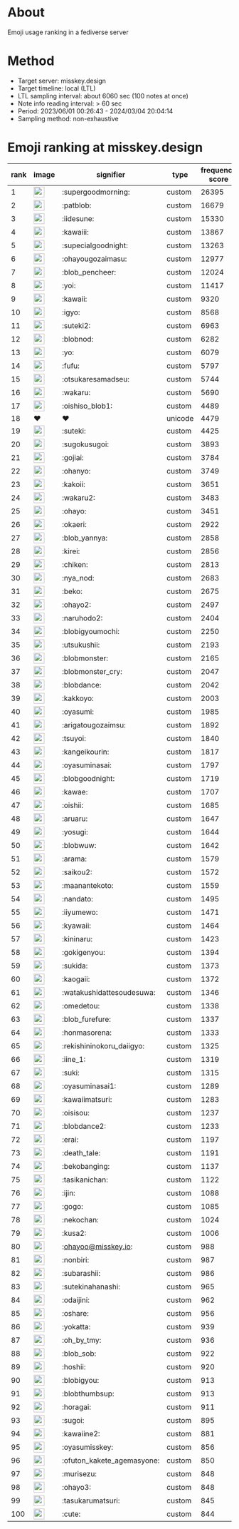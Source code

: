 # About
Emoji usage ranking in a fediverse server

# Method
- Target server: misskey.design
- Target timeline: local (LTL)
- LTL sampling interval: about 6060 sec (100 notes at once)
- Note info reading interval: > 60 sec
- Period: 2023/06/01 00:26:43 - 2024/03/04 20:04:14 
- Sampling method: non-exhaustive

# Emoji ranking at misskey.design

|rank|image|signifier|type|frequency score|
|----|----|----|----|----|
|1|<img height="24" src="https://misskey.design/emoji/supergoodmorning.webp">|:supergoodmorning:|custom|26395|
|2|<img height="24" src="https://misskey.design/emoji/patblob.webp">|:patblob:|custom|16679|
|3|<img height="24" src="https://misskey.design/emoji/iidesune.webp">|:iidesune:|custom|15330|
|4|<img height="24" src="https://misskey.design/emoji/kawaiii.webp">|:kawaiii:|custom|13867|
|5|<img height="24" src="https://misskey.design/emoji/supecialgoodnight.webp">|:supecialgoodnight:|custom|13263|
|6|<img height="24" src="https://misskey.design/emoji/ohayougozaimasu.webp">|:ohayougozaimasu:|custom|12977|
|7|<img height="24" src="https://misskey.design/emoji/blob_pencheer.webp">|:blob_pencheer:|custom|12024|
|8|<img height="24" src="https://misskey.design/emoji/yoi.webp">|:yoi:|custom|11417|
|9|<img height="24" src="https://misskey.design/emoji/kawaii.webp">|:kawaii:|custom|9320|
|10|<img height="24" src="https://misskey.design/emoji/igyo.webp">|:igyo:|custom|8568|
|11|<img height="24" src="https://misskey.design/emoji/suteki2.webp">|:suteki2:|custom|6963|
|12|<img height="24" src="https://misskey.design/emoji/blobnod.webp">|:blobnod:|custom|6282|
|13|<img height="24" src="https://misskey.design/emoji/yo.webp">|:yo:|custom|6079|
|14|<img height="24" src="https://misskey.design/emoji/fufu.webp">|:fufu:|custom|5797|
|15|<img height="24" src="https://misskey.design/emoji/otsukaresamadseu.webp">|:otsukaresamadseu:|custom|5744|
|16|<img height="24" src="https://misskey.design/emoji/wakaru.webp">|:wakaru:|custom|5690|
|17|<img height="24" src="https://misskey.design/emoji/oishiso_blob1.webp">|:oishiso_blob1:|custom|4489|
|18|❤|❤|unicode|4479|
|19|<img height="24" src="https://misskey.design/emoji/suteki.webp">|:suteki:|custom|4425|
|20|<img height="24" src="https://misskey.design/emoji/sugokusugoi.webp">|:sugokusugoi:|custom|3893|
|21|<img height="24" src="https://misskey.design/emoji/gojiai.webp">|:gojiai:|custom|3784|
|22|<img height="24" src="https://misskey.design/emoji/ohanyo.webp">|:ohanyo:|custom|3749|
|23|<img height="24" src="https://misskey.design/emoji/kakoii.webp">|:kakoii:|custom|3651|
|24|<img height="24" src="https://misskey.design/emoji/wakaru2.webp">|:wakaru2:|custom|3483|
|25|<img height="24" src="https://misskey.design/emoji/ohayo.webp">|:ohayo:|custom|3451|
|26|<img height="24" src="https://misskey.design/emoji/okaeri.webp">|:okaeri:|custom|2922|
|27|<img height="24" src="https://misskey.design/emoji/blob_yannya.webp">|:blob_yannya:|custom|2858|
|28|<img height="24" src="https://misskey.design/emoji/kirei.webp">|:kirei:|custom|2856|
|29|<img height="24" src="https://misskey.design/emoji/chiken.webp">|:chiken:|custom|2813|
|30|<img height="24" src="https://misskey.design/emoji/nya_nod.webp">|:nya_nod:|custom|2683|
|31|<img height="24" src="https://misskey.design/emoji/beko.webp">|:beko:|custom|2675|
|32|<img height="24" src="https://misskey.design/emoji/ohayo2.webp">|:ohayo2:|custom|2497|
|33|<img height="24" src="https://misskey.design/emoji/naruhodo2.webp">|:naruhodo2:|custom|2404|
|34|<img height="24" src="https://misskey.design/emoji/blobigyoumochi.webp">|:blobigyoumochi:|custom|2250|
|35|<img height="24" src="https://misskey.design/emoji/utsukushii.webp">|:utsukushii:|custom|2193|
|36|<img height="24" src="https://misskey.design/emoji/blobmonster.webp">|:blobmonster:|custom|2165|
|37|<img height="24" src="https://misskey.design/emoji/blobmonster_cry.webp">|:blobmonster_cry:|custom|2047|
|38|<img height="24" src="https://misskey.design/emoji/blobdance.webp">|:blobdance:|custom|2042|
|39|<img height="24" src="https://misskey.design/emoji/kakkoyo.webp">|:kakkoyo:|custom|2003|
|40|<img height="24" src="https://misskey.design/emoji/oyasumi.webp">|:oyasumi:|custom|1985|
|41|<img height="24" src="https://misskey.design/emoji/arigatougozaimsu.webp">|:arigatougozaimsu:|custom|1892|
|42|<img height="24" src="https://misskey.design/emoji/tsuyoi.webp">|:tsuyoi:|custom|1840|
|43|<img height="24" src="https://misskey.design/emoji/kangeikourin.webp">|:kangeikourin:|custom|1817|
|44|<img height="24" src="https://misskey.design/emoji/oyasuminasai.webp">|:oyasuminasai:|custom|1797|
|45|<img height="24" src="https://misskey.design/emoji/blobgoodnight.webp">|:blobgoodnight:|custom|1719|
|46|<img height="24" src="https://misskey.design/emoji/kawae.webp">|:kawae:|custom|1707|
|47|<img height="24" src="https://misskey.design/emoji/oishii.webp">|:oishii:|custom|1685|
|48|<img height="24" src="https://misskey.design/emoji/aruaru.webp">|:aruaru:|custom|1647|
|49|<img height="24" src="https://misskey.design/emoji/yosugi.webp">|:yosugi:|custom|1644|
|50|<img height="24" src="https://misskey.design/emoji/blobwuw.webp">|:blobwuw:|custom|1642|
|51|<img height="24" src="https://misskey.design/emoji/arama.webp">|:arama:|custom|1579|
|52|<img height="24" src="https://misskey.design/emoji/saikou2.webp">|:saikou2:|custom|1572|
|53|<img height="24" src="https://misskey.design/emoji/maanantekoto.webp">|:maanantekoto:|custom|1559|
|54|<img height="24" src="https://misskey.design/emoji/nandato.webp">|:nandato:|custom|1495|
|55|<img height="24" src="https://misskey.design/emoji/iiyumewo.webp">|:iiyumewo:|custom|1471|
|56|<img height="24" src="https://misskey.design/emoji/kyawaii.webp">|:kyawaii:|custom|1464|
|57|<img height="24" src="https://misskey.design/emoji/kininaru.webp">|:kininaru:|custom|1423|
|58|<img height="24" src="https://misskey.design/emoji/gokigenyou.webp">|:gokigenyou:|custom|1394|
|59|<img height="24" src="https://misskey.design/emoji/sukida.webp">|:sukida:|custom|1373|
|60|<img height="24" src="https://misskey.design/emoji/kaogaii.webp">|:kaogaii:|custom|1372|
|61|<img height="24" src="https://misskey.design/emoji/watakushidattesoudesuwa.webp">|:watakushidattesoudesuwa:|custom|1346|
|62|<img height="24" src="https://misskey.design/emoji/omedetou.webp">|:omedetou:|custom|1338|
|63|<img height="24" src="https://misskey.design/emoji/blob_furefure.webp">|:blob_furefure:|custom|1337|
|64|<img height="24" src="https://misskey.design/emoji/honmasorena.webp">|:honmasorena:|custom|1333|
|65|<img height="24" src="https://misskey.design/emoji/rekishininokoru_daiigyo.webp">|:rekishininokoru_daiigyo:|custom|1325|
|66|<img height="24" src="https://misskey.design/emoji/iine_1.webp">|:iine_1:|custom|1319|
|67|<img height="24" src="https://misskey.design/emoji/suki.webp">|:suki:|custom|1315|
|68|<img height="24" src="https://misskey.design/emoji/oyasuminasai1.webp">|:oyasuminasai1:|custom|1289|
|69|<img height="24" src="https://misskey.design/emoji/kawaiimatsuri.webp">|:kawaiimatsuri:|custom|1283|
|70|<img height="24" src="https://misskey.design/emoji/oisisou.webp">|:oisisou:|custom|1237|
|71|<img height="24" src="https://misskey.design/emoji/blobdance2.webp">|:blobdance2:|custom|1233|
|72|<img height="24" src="https://misskey.design/emoji/erai.webp">|:erai:|custom|1197|
|73|<img height="24" src="https://misskey.design/emoji/death_tale.webp">|:death_tale:|custom|1191|
|74|<img height="24" src="https://misskey.design/emoji/bekobanging.webp">|:bekobanging:|custom|1137|
|75|<img height="24" src="https://misskey.design/emoji/tasikanichan.webp">|:tasikanichan:|custom|1122|
|76|<img height="24" src="https://misskey.design/emoji/ijin.webp">|:ijin:|custom|1088|
|77|<img height="24" src="https://misskey.design/emoji/gogo.webp">|:gogo:|custom|1085|
|78|<img height="24" src="https://misskey.design/emoji/nekochan.webp">|:nekochan:|custom|1024|
|79|<img height="24" src="https://misskey.design/emoji/kusa2.webp">|:kusa2:|custom|1006|
|80|<img height="24" src="https://misskey.design/emoji/ohayoo.webp">|:ohayoo@misskey.io:|custom|988|
|81|<img height="24" src="https://misskey.design/emoji/nonbiri.webp">|:nonbiri:|custom|987|
|82|<img height="24" src="https://misskey.design/emoji/subarashii.webp">|:subarashii:|custom|986|
|83|<img height="24" src="https://misskey.design/emoji/sutekinahanashi.webp">|:sutekinahanashi:|custom|965|
|84|<img height="24" src="https://misskey.design/emoji/odaijini.webp">|:odaijini:|custom|962|
|85|<img height="24" src="https://misskey.design/emoji/oshare.webp">|:oshare:|custom|956|
|86|<img height="24" src="https://misskey.design/emoji/yokatta.webp">|:yokatta:|custom|939|
|87|<img height="24" src="https://misskey.design/emoji/oh_by_tmy.webp">|:oh_by_tmy:|custom|936|
|88|<img height="24" src="https://misskey.design/emoji/blob_sob.webp">|:blob_sob:|custom|922|
|89|<img height="24" src="https://misskey.design/emoji/hoshii.webp">|:hoshii:|custom|920|
|90|<img height="24" src="https://misskey.design/emoji/blobigyou.webp">|:blobigyou:|custom|913|
|91|<img height="24" src="https://misskey.design/emoji/blobthumbsup.webp">|:blobthumbsup:|custom|913|
|92|<img height="24" src="https://misskey.design/emoji/horagai.webp">|:horagai:|custom|911|
|93|<img height="24" src="https://misskey.design/emoji/sugoi.webp">|:sugoi:|custom|895|
|94|<img height="24" src="https://misskey.design/emoji/kawaiine2.webp">|:kawaiine2:|custom|881|
|95|<img height="24" src="https://misskey.design/emoji/oyasumisskey.webp">|:oyasumisskey:|custom|856|
|96|<img height="24" src="https://misskey.design/emoji/ofuton_kakete_agemasyone.webp">|:ofuton_kakete_agemasyone:|custom|850|
|97|<img height="24" src="https://misskey.design/emoji/murisezu.webp">|:murisezu:|custom|848|
|98|<img height="24" src="https://misskey.design/emoji/ohayo3.webp">|:ohayo3:|custom|848|
|99|<img height="24" src="https://misskey.design/emoji/tasukarumatsuri.webp">|:tasukarumatsuri:|custom|845|
|100|<img height="24" src="https://misskey.design/emoji/cute.webp">|:cute:|custom|844|
